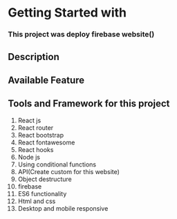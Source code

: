 # Getting Started with 


### This project was deploy firebase website()

## Description




## Available Feature


## Tools and Framework for this project

1. React js
2. React router
3. React bootstrap
4. React fontawesome
5. React hooks
6. Node js
7. Using conditional functions
8. API(Create custom for this website)
9. Object destructure
10. firebase
11. ES6 functionality
12. Html and css
13. Desktop and mobile responsive


